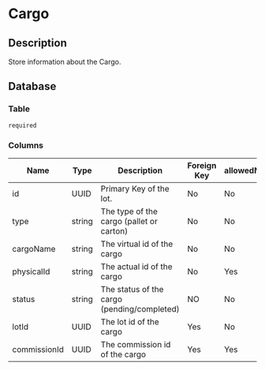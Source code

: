 # Cargo

## Description

Store information about the Cargo.

## Database

### Table

`required`

### Columns

| Name         | Type   | Description                                 | Foreign Key | allowedNull |
|--------------|--------|---------------------------------------------|-------------|-------------|
| id           | UUID   | Primary Key of the lot.                     | No          | No          |
| type         | string | The type of the cargo (pallet or carton)    | No          | No          |
| cargoName    | string | The virtual id of the cargo                 | No          | No          |
| physicalId   | string | The actual id of the cargo                  | No          | Yes         |
| status       | string | The status of the cargo (pending/completed) | NO          | No          |
| lotId        | UUID   | The lot id of the cargo                     | Yes         | No          |
| commissionId | UUID   | The commission id of the cargo              | Yes         | Yes         |

